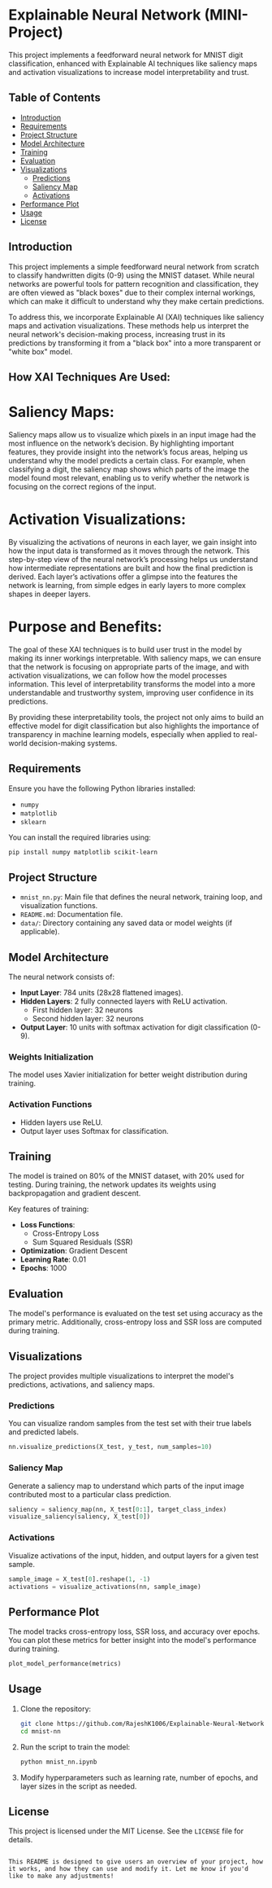 

# Explainable Neural Network (MINI-Project)

This project implements a feedforward neural network for MNIST digit classification, enhanced with Explainable AI techniques like saliency maps and activation visualizations to increase model interpretability and trust.


## Table of Contents
- [Introduction](#introduction)
- [Requirements](#requirements)
- [Project Structure](#project-structure)
- [Model Architecture](#model-architecture)
- [Training](#training)
- [Evaluation](#evaluation)
- [Visualizations](#visualizations)
  - [Predictions](#predictions)
  - [Saliency Map](#saliency-map)
  - [Activations](#activations)
- [Performance Plot](#performance-plot)
- [Usage](#usage)
- [License](#license)

## Introduction
This project implements a simple feedforward neural network from scratch to classify handwritten digits (0-9) using the MNIST dataset. While neural networks are powerful tools for pattern recognition and classification, they are often viewed as "black boxes" due to their complex internal workings, which can make it difficult to understand why they make certain predictions.

To address this, we incorporate Explainable AI (XAI) techniques like saliency maps and activation visualizations. These methods help us interpret the neural network's decision-making process, increasing trust in its predictions by transforming it from a "black box" into a more transparent or "white box" model.

## How XAI Techniques Are Used:
# Saliency Maps:

Saliency maps allow us to visualize which pixels in an input image had the most influence on the network’s decision. By highlighting important features, they provide insight into the network’s focus areas, helping us understand why the model predicts a certain class. For example, when classifying a digit, the saliency map shows which parts of the image the model found most relevant, enabling us to verify whether the network is focusing on the correct regions of the input.

# Activation Visualizations:

By visualizing the activations of neurons in each layer, we gain insight into how the input data is transformed as it moves through the network. This step-by-step view of the neural network’s processing helps us understand how intermediate representations are built and how the final prediction is derived. Each layer’s activations offer a glimpse into the features the network is learning, from simple edges in early layers to more complex shapes in deeper layers.
# Purpose and Benefits:
The goal of these XAI techniques is to build user trust in the model by making its inner workings interpretable. With saliency maps, we can ensure that the network is focusing on appropriate parts of the image, and with activation visualizations, we can follow how the model processes information. This level of interpretability transforms the model into a more understandable and trustworthy system, improving user confidence in its predictions.

By providing these interpretability tools, the project not only aims to build an effective model for digit classification but also highlights the importance of transparency in machine learning models, especially when applied to real-world decision-making systems.


## Requirements
Ensure you have the following Python libraries installed:
- `numpy`
- `matplotlib`
- `sklearn`

You can install the required libraries using:
```bash
pip install numpy matplotlib scikit-learn
```

## Project Structure
- `mnist_nn.py`: Main file that defines the neural network, training loop, and visualization functions.
- `README.md`: Documentation file.
- `data/`: Directory containing any saved data or model weights (if applicable).

## Model Architecture
The neural network consists of:
- **Input Layer**: 784 units (28x28 flattened images).
- **Hidden Layers**: 2 fully connected layers with ReLU activation.
  - First hidden layer: 32 neurons
  - Second hidden layer: 32 neurons
- **Output Layer**: 10 units with softmax activation for digit classification (0-9).

### Weights Initialization
The model uses Xavier initialization for better weight distribution during training.

### Activation Functions
- Hidden layers use ReLU.
- Output layer uses Softmax for classification.

## Training
The model is trained on 80% of the MNIST dataset, with 20% used for testing. During training, the network updates its weights using backpropagation and gradient descent.

Key features of training:
- **Loss Functions**: 
  - Cross-Entropy Loss
  - Sum Squared Residuals (SSR)
- **Optimization**: Gradient Descent
- **Learning Rate**: 0.01
- **Epochs**: 1000

## Evaluation
The model's performance is evaluated on the test set using accuracy as the primary metric. Additionally, cross-entropy loss and SSR loss are computed during training.

## Visualizations
The project provides multiple visualizations to interpret the model's predictions, activations, and saliency maps.

### Predictions
You can visualize random samples from the test set with their true labels and predicted labels.
```python
nn.visualize_predictions(X_test, y_test, num_samples=10)
```

### Saliency Map
Generate a saliency map to understand which parts of the input image contributed most to a particular class prediction.
```python
saliency = saliency_map(nn, X_test[0:1], target_class_index)
visualize_saliency(saliency, X_test[0])
```

### Activations
Visualize activations of the input, hidden, and output layers for a given test sample.
```python
sample_image = X_test[0].reshape(1, -1)
activations = visualize_activations(nn, sample_image)
```

## Performance Plot
The model tracks cross-entropy loss, SSR loss, and accuracy over epochs. You can plot these metrics for better insight into the model's performance during training.
```python
plot_model_performance(metrics)
```

## Usage
1. Clone the repository:
    ```bash
    git clone https://github.com/RajeshK1006/Explainable-Neural-Network.git
    cd mnist-nn
    ```
2. Run the script to train the model:
    ```bash
    python mnist_nn.ipynb
    ```
3. Modify hyperparameters such as learning rate, number of epochs, and layer sizes in the script as needed.

## License
This project is licensed under the MIT License. See the `LICENSE` file for details.
```

This README is designed to give users an overview of your project, how it works, and how they can use and modify it. Let me know if you'd like to make any adjustments!
